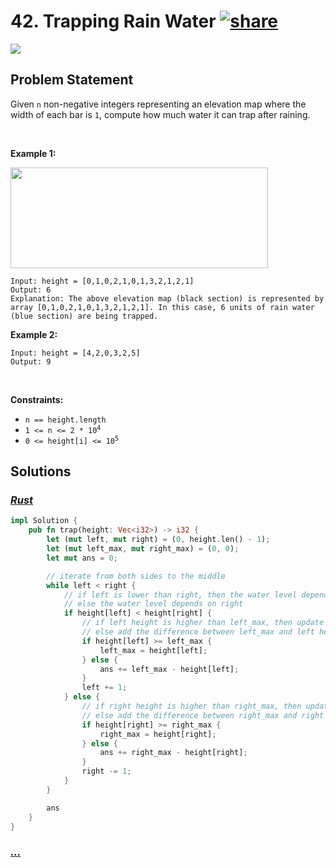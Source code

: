 # 42. Trapping Rain Water [![share]](https://leetcode.com/problems/trapping-rain-water/)

![][hard]

## Problem Statement

<p>Given <code>n</code> non-negative integers representing an elevation map where the width of each bar is <code>1</code>, compute how much water it can trap after raining.</p>
<p> </p>
<p><strong class="example">Example 1:</strong></p>
<img src="https://assets.leetcode.com/uploads/2018/10/22/rainwatertrap.png" style="width: 412px; height: 161px;"/>

```
Input: height = [0,1,0,2,1,0,1,3,2,1,2,1]
Output: 6
Explanation: The above elevation map (black section) is represented by array [0,1,0,2,1,0,1,3,2,1,2,1]. In this case, 6 units of rain water (blue section) are being trapped.
```

<p><strong class="example">Example 2:</strong></p>

```
Input: height = [4,2,0,3,2,5]
Output: 9
```

<p> </p>
<p><strong>Constraints:</strong></p>
<ul>
<li><code>n == height.length</code></li>
<li><code>1 &lt;= n &lt;= 2 * 10<sup>4</sup></code></li>
<li><code>0 &lt;= height[i] &lt;= 10<sup>5</sup></code></li>
</ul>

## Solutions

### [_Rust_](trapping_rain_water.rs)

```rs [Rust]
impl Solution {
    pub fn trap(height: Vec<i32>) -> i32 {
        let (mut left, mut right) = (0, height.len() - 1);
        let (mut left_max, mut right_max) = (0, 0);
        let mut ans = 0;

        // iterate from both sides to the middle
        while left < right {
            // if left is lower than right, then the water level depends on left
            // else the water level depends on right
            if height[left] < height[right] {
                // if left height is higher than left_max, then update left_max
                // else add the difference between left_max and left height to ans
                if height[left] >= left_max {
                    left_max = height[left];
                } else {
                    ans += left_max - height[left];
                }
                left += 1;
            } else {
                // if right height is higher than right_max, then update right_max
                // else add the difference between right_max and right height to ans
                if height[right] >= right_max {
                    right_max = height[right];
                } else {
                    ans += right_max - height[right];
                }
                right -= 1;
            }
        }

        ans
    }
}

```

### [_..._]()

```

```

<!----------------------------------{ link }--------------------------------->

[share]: https://graph.org/file/3ea5234dda646b71c574a.png
[easy]: https://img.shields.io/badge/Difficulty-Easy-bright.svg
[medium]: https://img.shields.io/badge/Difficulty-Medium-yellow.svg
[hard]: https://img.shields.io/badge/Difficulty-Hard-red.svg
